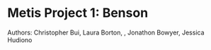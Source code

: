 # Metis Project 1: Benson
Authors: Christopher Bui, Laura Borton, , Jonathon Bowyer, Jessica Hudiono
